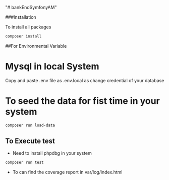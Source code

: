 "# bankEndSymfonyAM" 

###Installation

To install all packages
````bash
composer install
````

##For Environmental Variable

# Mysql in local System
Copy and paste .env file as .env.local as change credential of your database 

# To seed the data for fist time in your system
````bash
composer run load-data
````

## To Execute test
- Need to install phpdbg in your system
````bash
composer run test
````
- To can find the coverage report in var/log/index.html
